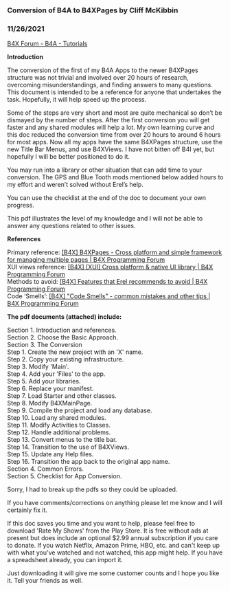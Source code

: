 ### Conversion of B4A to B4XPages by Cliff McKibbin
### 11/26/2021
[B4X Forum - B4A - Tutorials](https://www.b4x.com/android/forum/threads/136366/)

**Introduction**  
  
The conversion of the first of my B4A Apps to the newer B4XPages structure was not trivial and involved over 20 hours of research, overcoming misunderstandings, and finding answers to many questions. This document is intended to be a reference for anyone that undertakes the task. Hopefully, it will help speed up the process.  
  
Some of the steps are very short and most are quite mechanical so don’t be dismayed by the number of steps. After the first conversion you will get faster and any shared modules will help a lot. My own learning curve and this doc reduced the conversion time from over 20 hours to around 6 hours for most apps. Now all my apps have the same B4XPages structure, use the new Title Bar Menus, and use B4XViews. I have not bitten off B4I yet, but hopefully I will be better positioned to do it.   
  
You may run into a library or other situation that can add time to your conversion. The GPS and Blue Tooth mods mentioned below added hours to my effort and weren’t solved without Erel’s help.   
  
You can use the checklist at the end of the doc to document your own progress.  
  
This pdf illustrates the level of my knowledge and I will not be able to answer any questions related to other issues.  
  
**References**  
  
Primary reference: [[B4X] B4XPages - Cross platform and simple framework for managing multiple pages | B4X Programming Forum](https://www.b4x.com/android/forum/threads/b4x-b4xpages-cross-platform-and-simple-framework-for-managing-multiple-pages.118901/)  
XUI views reference: [[B4X] [XUI] Cross platform & native UI library | B4X Programming Forum](https://www.b4x.com/android/forum/threads/b4x-xui-cross-platform-native-ui-library.84359/)  
Methods to avoid: [[B4X] Features that Erel recommends to avoid | B4X Programming Forum](https://www.b4x.com/android/forum/threads/b4x-features-that-erel-recommends-to-avoid.133280/)  
Code ‘Smells’: [[B4X] "Code Smells" - common mistakes and other tips | B4X Programming Forum](https://www.b4x.com/android/forum/threads/b4x-code-smells-common-mistakes-and-other-tips.116651/#content)  
  
**The pdf documents (attached) include:**  
  
Section 1. Introduction and references.  
Section 2. Choose the Basic Approach.  
Section 3. The Conversion  
 Step 1. Create the new project with an 'X' name.  
 Step 2. Copy your existing infrastructure.  
 Step 3. Modify 'Main'.  
 Step 4. Add your 'Files' to the app.  
 Step 5. Add your libraries.  
 Step 6. Replace your manifest.  
 Step 7. Load Starter and other classes.  
 Step 8. Modify B4XMainPage.  
 Step 9. Compile the project and load any database.  
 Step 10. Load any shared modules.  
 Step 11. Modify Activities to Classes.  
 Step 12. Handle additional problems.  
 Step 13. Convert menus to the title bar.  
 Step 14. Transition to the use of B4XViews.  
 Step 15. Update any Help files.  
 Step 16. Transition the app back to the original app name.  
Section 4. Common Errors.  
Section 5. Checklist for App Conversion.  
  
Sorry, I had to break up the pdfs so they could be uploaded.  
  
If you have comments/corrections on anything please let me know and I will certainly fix it.  
  
If this doc saves you time and you want to help, please feel free to download 'Rate My Shows' from the Play Store. It is free without ads at present but does include an optional $2.99 annual subscription if you care to donate. If you watch Netflix, Amazon Prime, HBO, etc. and can't keep up with what you've watched and not watched, this app might help. If you have a spreadsheet already, you can import it.  
  
Just downloading it will give me some customer counts and I hope you like it. Tell your friends as well.